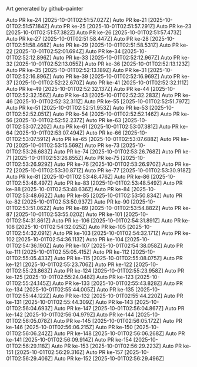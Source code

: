Art generated by github-painter

Auto PR ke-24 [2025-10-01T02:51:57.027Z]
Auto PR ke-21 [2025-10-01T02:51:57.184Z]
Auto PR ke-25 [2025-10-01T02:51:57.291Z]
Auto PR ke-23 [2025-10-01T02:51:57.382Z]
Auto PR ke-26 [2025-10-01T02:51:57.473Z]
Auto PR ke-27 [2025-10-01T02:51:58.447Z]
Auto PR ke-28 [2025-10-01T02:51:58.468Z]
Auto PR ke-29 [2025-10-01T02:51:58.531Z]
Auto PR ke-22 [2025-10-01T02:52:01.694Z]
Auto PR ke-34 [2025-10-01T02:52:12.896Z]
Auto PR ke-33 [2025-10-01T02:52:12.967Z]
Auto PR ke-32 [2025-10-01T02:52:13.055Z]
Auto PR ke-36 [2025-10-01T02:52:13.123Z]
Auto PR ke-35 [2025-10-01T02:52:13.189Z]
Auto PR ke-31 [2025-10-01T02:52:16.896Z]
Auto PR ke-39 [2025-10-01T02:52:16.969Z]
Auto PR ke-37 [2025-10-01T02:52:22.670Z]
Auto PR ke-41 [2025-10-01T02:52:32.111Z]
Auto PR ke-49 [2025-10-01T02:52:32.137Z]
Auto PR ke-44 [2025-10-01T02:52:32.156Z]
Auto PR ke-43 [2025-10-01T02:52:32.283Z]
Auto PR ke-46 [2025-10-01T02:52:32.311Z]
Auto PR ke-55 [2025-10-01T02:52:51.797Z]
Auto PR ke-51 [2025-10-01T02:52:51.953Z]
Auto PR ke-53 [2025-10-01T02:52:52.051Z]
Auto PR ke-54 [2025-10-01T02:52:52.146Z]
Auto PR ke-56 [2025-10-01T02:52:52.237Z]
Auto PR ke-63 [2025-10-01T02:53:07.220Z]
Auto PR ke-61 [2025-10-01T02:53:07.381Z]
Auto PR ke-64 [2025-10-01T02:53:07.494Z]
Auto PR ke-66 [2025-10-01T02:53:07.591Z]
Auto PR ke-65 [2025-10-01T02:53:07.688Z]
Auto PR ke-70 [2025-10-01T02:53:15.569Z]
Auto PR ke-73 [2025-10-01T02:53:26.683Z]
Auto PR ke-74 [2025-10-01T02:53:26.768Z]
Auto PR ke-71 [2025-10-01T02:53:26.855Z]
Auto PR ke-75 [2025-10-01T02:53:26.929Z]
Auto PR ke-76 [2025-10-01T02:53:26.970Z]
Auto PR ke-72 [2025-10-01T02:53:30.871Z]
Auto PR ke-77 [2025-10-01T02:53:30.918Z]
Auto PR ke-81 [2025-10-01T02:53:48.476Z]
Auto PR ke-86 [2025-10-01T02:53:48.497Z]
Auto PR ke-83 [2025-10-01T02:53:48.549Z]
Auto PR ke-88 [2025-10-01T02:53:48.636Z]
Auto PR ke-84 [2025-10-01T02:53:48.662Z]
Auto PR ke-85 [2025-10-01T02:53:50.834Z]
Auto PR ke-82 [2025-10-01T02:53:50.937Z]
Auto PR ke-90 [2025-10-01T02:53:51.062Z]
Auto PR ke-89 [2025-10-01T02:53:54.882Z]
Auto PR ke-87 [2025-10-01T02:53:55.020Z]
Auto PR ke-101 [2025-10-01T02:54:31.861Z]
Auto PR ke-106 [2025-10-01T02:54:31.891Z]
Auto PR ke-108 [2025-10-01T02:54:32.025Z]
Auto PR ke-105 [2025-10-01T02:54:32.091Z]
Auto PR ke-103 [2025-10-01T02:54:32.171Z]
Auto PR ke-102 [2025-10-01T02:54:36.113Z]
Auto PR ke-104 [2025-10-01T02:54:36.190Z]
Auto PR ke-107 [2025-10-01T02:54:38.058Z]
Auto PR ke-111 [2025-10-01T02:55:05.415Z]
Auto PR ke-112 [2025-10-01T02:55:05.433Z]
Auto PR ke-115 [2025-10-01T02:55:08.075Z]
Auto PR ke-121 [2025-10-01T02:55:23.706Z]
Auto PR ke-122 [2025-10-01T02:55:23.863Z]
Auto PR ke-124 [2025-10-01T02:55:23.958Z]
Auto PR ke-125 [2025-10-01T02:55:24.048Z]
Auto PR ke-123 [2025-10-01T02:55:24.145Z]
Auto PR ke-133 [2025-10-01T02:55:43.828Z]
Auto PR ke-134 [2025-10-01T02:55:44.005Z]
Auto PR ke-135 [2025-10-01T02:55:44.122Z]
Auto PR ke-132 [2025-10-01T02:55:44.220Z]
Auto PR ke-131 [2025-10-01T02:55:44.309Z]
Auto PR ke-143 [2025-10-01T02:56:04.693Z]
Auto PR ke-147 [2025-10-01T02:56:04.867Z]
Auto PR ke-142 [2025-10-01T02:56:04.979Z]
Auto PR ke-144 [2025-10-01T02:56:05.078Z]
Auto PR ke-145 [2025-10-01T02:56:05.172Z]
Auto PR ke-146 [2025-10-01T02:56:06.215Z]
Auto PR ke-150 [2025-10-01T02:56:06.242Z]
Auto PR ke-148 [2025-10-01T02:56:06.268Z]
Auto PR ke-141 [2025-10-01T02:56:09.914Z]
Auto PR ke-154 [2025-10-01T02:56:29.118Z]
Auto PR ke-153 [2025-10-01T02:56:29.223Z]
Auto PR ke-151 [2025-10-01T02:56:29.316Z]
Auto PR ke-157 [2025-10-01T02:56:29.406Z]
Auto PR ke-152 [2025-10-01T02:56:29.496Z]